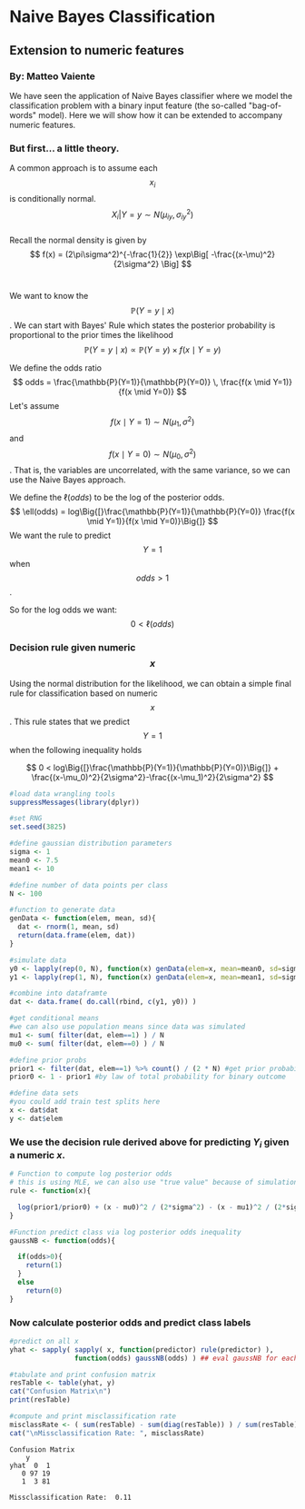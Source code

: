 
<script src="https://cdnjs.cloudflare.com/ajax/libs/mathjax/2.7.0/MathJax.js?config=TeX-AMS-MML_HTMLorMML" type="text/javascript"></script>

# Naive Bayes Classification
## Extension to numeric features
### By: Matteo Vaiente 



We have seen the application of Naive Bayes classifier where we model the classification problem with a binary input feature (the so-called "bag-of-words" model). Here we will show how it can be extended to accompany numeric features. 


### But first... a little theory. 

A common approach is to assume each $$x_i$$ is conditionally normal.
<br>
$$
X_i | Y=y \sim N(\mu_{iy},\sigma^2_{iy})
$$
<br> Recall the normal density is given by 
$$ 
f(x) = (2\pi\sigma^2)^{-\frac{1}{2}} \exp\Big[ -\frac{(x-\mu)^2}{2\sigma^2} \Big] 
$$
<br> 

We want to know the $$\mathbb{P}(Y=y \mid x)$$. We can start with Bayes' Rule which states the posterior probability is proportional to the prior times the likelihood $$ \mathbb{P}(Y=y \mid x) \propto \mathbb{P}(Y=y) \times f(x \mid Y=y) $$


We define the odds ratio $$
odds = \frac{\mathbb{P}(Y=1)}{\mathbb{P}(Y=0)} \, \frac{f(x \mid Y=1)}{f(x \mid Y=0)}
$$
Let's assume $$f(x \mid Y=1) \sim N(\mu_1,\sigma^2)$$ and 
$$f(x \mid Y=0) \sim N(\mu_0,\sigma^2)$$. That is, the variables are uncorrelated, with the same variance, so we can use the Naive Bayes approach. 

We define the $\ell(odds)$ to be the log of the posterior odds. 
$$
\ell(odds) = log\Big{[}\frac{\mathbb{P}(Y=1)}{\mathbb{P}(Y=0)}
                  \frac{f(x \mid Y=1)}{f(x \mid Y=0)}\Big{]} 
$$
We want the rule to predict $$Y=1$$ when $$ odds > 1 $$. <p>
So for the log odds we want: $$ 0 < \ell(odds)$$

### Decision rule given numeric $$x$$
Using the normal distribution for the likelihood, we can obtain a simple final rule for classification based on numeric $$x$$. This rule states that we predict $$Y=1$$ when the following inequality holds

$$
 0 < log\Big{[}\frac{\mathbb{P}(Y=1)}{\mathbb{P}(Y=0)}\Big{]} + \frac{(x-\mu_0)^2}{2\sigma^2}-\frac{(x-\mu_1)^2}{2\sigma^2}  
$$


```R
#load data wrangling tools
suppressMessages(library(dplyr))
```


```R
#set RNG
set.seed(3825)

#define gaussian distribution parameters
sigma <- 1
mean0 <- 7.5
mean1 <- 10

#define number of data points per class
N <- 100
```


```R
#function to generate data
genData <- function(elem, mean, sd){
  dat <- rnorm(1, mean, sd)
  return(data.frame(elem, dat))
}

#simulate data
y0 <- lapply(rep(0, N), function(x) genData(elem=x, mean=mean0, sd=sigma))
y1 <- lapply(rep(1, N), function(x) genData(elem=x, mean=mean1, sd=sigma))

#combine into dataframte
dat <- data.frame( do.call(rbind, c(y1, y0)) )
```


```R
#get conditional means
#we can also use population means since data was simulated
mu1 <- sum( filter(dat, elem==1) ) / N
mu0 <- sum( filter(dat, elem==0) ) / N

#define prior probs
prior1 <- filter(dat, elem==1) %>% count() / (2 * N) #get prior probability
prior0 <- 1 - prior1 #by law of total probability for binary outcome
```


```R
#define data sets
#you could add train test splits here
x <- dat$dat
y <- dat$elem
```

### We use the decision rule derived above for predicting $Y_i$ given a numeric $x$. 


```R
# Function to compute log posterior odds
# this is using MLE, we can also use "true value" because of simulation
rule <- function(x){

  log(prior1/prior0) + (x - mu0)^2 / (2*sigma^2) - (x - mu1)^2 / (2*sigma^2)
}

#Function predict class via log posterior odds inequality
gaussNB <- function(odds){

  if(odds>0){
    return(1)
  }
  else
    return(0)
}
```

### Now calculate posterior odds and predict class labels


```R
#predict on all x
yhat <- sapply( sapply( x, function(predictor) rule(predictor) ),
                function(odds) gaussNB(odds) ) ## eval gaussNB for each

#tabulate and print confusion matrix
resTable <- table(yhat, y)
cat("Confusion Matrix\n")
print(resTable)

#compute and print misclassification rate
misclassRate <- ( sum(resTable) - sum(diag(resTable)) ) / sum(resTable)
cat("\nMissclassification Rate: ", misclassRate)
```

    Confusion Matrix
        y
    yhat  0  1
       0 97 19
       1  3 81
    
    Missclassification Rate:  0.11
